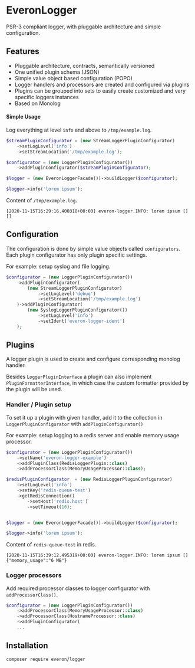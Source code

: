 # EveronLogger

PSR-3 compliant logger, with pluggable architecture and simple configuration.
 
## Features


 - Pluggable architecture, contracts, semantically versioned
 - One unified plugin schema (JSON)
 - Simple value object based configuration (POPO) 
 - Logger handlers and processors are created and configured via plugins
 - Plugins can be grouped into sets to easily create customized and very specific loggers instances
 - Based on Monolog 
 
 
#### Simple Usage

Log everything at level `info` and above to `/tmp/example.log`.

```php
$streamPluginConfigurator = (new StreamLoggerPluginConfigurator)
    ->setLogLevel('info')
    ->setStreamLocation('/tmp/example.log');

$configurator = (new LoggerPluginConfigurator())
    ->addPluginConfigurator($streamPluginConfigurator);

$logger = (new EveronLoggerFacade())->buildLogger($configurator);

$logger->info('lorem ipsum');
```

Content of `/tmp/example.log`. 
```
[2020-11-15T16:29:16.400318+00:00] everon-logger.INFO: lorem ipsum [] []
```
  
## Configuration

The configuration is done by simple value objects called `configurators`.
Each plugin configurator has only plugin specific settings.

For example: setup syslog and file logging.

```php
$configurator = (new LoggerPluginConfigurator())
    ->addPluginConfigurator(
        (new StreamLoggerPluginConfigurator)
            ->setLogLevel('debug')
            ->setStreamLocation('/tmp/example.log')
    )->addPluginConfigurator(
        (new SyslogLoggerPluginConfigurator())
            ->setLogLevel('info')
            ->setIdent('everon-logger-ident')
    );
```  

## Plugins

A logger plugin is used to create and configure corresponding monolog handler.

Besides `LoggerPluginInterface` a plugin can also implement `PluginFormatterInterface`,
in which case the custom formatter provided by the plugin will be used.


### Handler / Plugin setup

To set it up a plugin with given handler, add it to the collection in `LoggerPluginConfigurator` with `addPluginConfigurator()`
  
For example: setup logging to a redis server and enable memory usage processor.

```php
$configurator = (new LoggerPluginConfigurator())
    ->setName('everon-logger-example')
    ->addPluginClass(RedisLoggerPlugin::class)
    ->addProcessorClass(MemoryUsageProcessor::class);

$redisPluginConfigurator  = (new RedisLoggerPluginConfigurator)
    ->setLogLevel('info')
    ->setKey('redis-queue-test')
    ->getRedisConnection()
        ->setHost('redis.host')
        ->setTimeout(10);


$logger = (new EveronLoggerFacade())->buildLogger($configurator);

$logger->info('lorem ipsum');
```

Content of `redis-queue-test` in redis.
```
[2020-11-15T16:39:12.495319+00:00] everon-logger.INFO: lorem ipsum [] {"memory_usage":"6 MB"}
```

### Logger processors

Add required processor classes to logger configurator with `addProcessorClass()`.

```php
$configurator = (new LoggerPluginConfigurator())
    ->addProcessorClass(MemoryUsageProcessor::class)
    ->addProcessorClass(HostnameProcessor::class)
    ->addPluginConfigurator(
    ...
```

## Installation

```
composer require everon/logger
```
